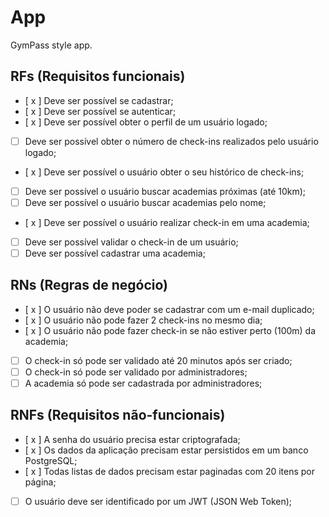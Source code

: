 # App

GymPass style app.

## RFs (Requisitos funcionais)

- [ x ] Deve ser possível se cadastrar;
- [ x ] Deve ser possível se autenticar;
- [ x ] Deve ser possível obter o perfil de um usuário logado;
- [ ] Deve ser possível obter o número de check-ins realizados pelo usuário logado;
- [ x ] Deve ser possível o usuário obter o seu histórico de check-ins;
- [ ] Deve ser possível o usuário buscar academias próximas (até 10km);
- [ ] Deve ser possível o usuário buscar academias pelo nome;
- [ x ] Deve ser possível o usuário realizar check-in em uma academia;
- [ ] Deve ser possível validar o check-in de um usuário;
- [ ] Deve ser possível cadastrar uma academia;

## RNs (Regras de negócio)

- [ x ] O usuário não deve poder se cadastrar com um e-mail duplicado;
- [ x ] O usuário não pode fazer 2 check-ins no mesmo dia;
- [ x ] O usuário não pode fazer check-in se não estiver perto (100m) da academia;
- [ ] O check-in só pode ser validado até 20 minutos após ser criado;
- [ ] O check-in só pode ser validado por administradores;
- [ ] A academia só pode ser cadastrada por administradores;

## RNFs (Requisitos não-funcionais)

- [ x ] A senha do usuário precisa estar criptografada;
- [ x ] Os dados da aplicação precisam estar persistidos em um banco PostgreSQL;
- [ x ] Todas listas de dados precisam estar paginadas com 20 itens por página;
- [ ] O usuário deve ser identificado por um JWT (JSON Web Token);